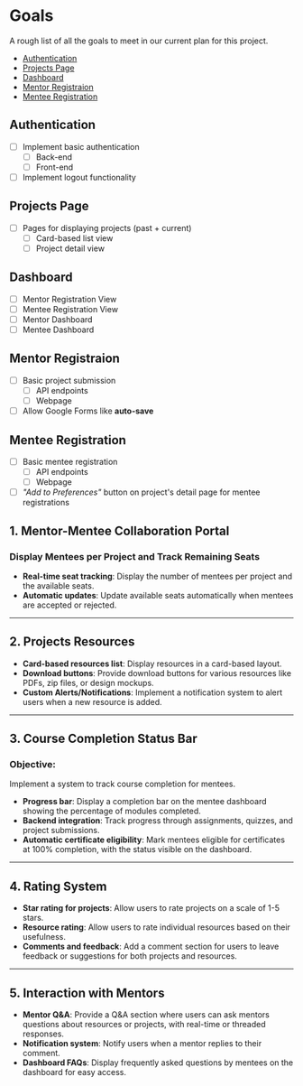 # Goals <!-- omit from toc -->

A rough list of all the goals to meet in our current plan for this project.

- [Authentication](#authentication)
- [Projects Page](#projects-page)
- [Dashboard](#dashboard)
- [Mentor Registraion](#mentor-registraion)
- [Mentee Registration](#mentee-registration)

## Authentication

- [ ] Implement basic authentication
  - [ ] Back-end
  - [ ] Front-end
- [ ] Implement logout functionality

## Projects Page

- [ ] Pages for displaying projects (past + current)
  - [ ] Card-based list view
  - [ ] Project detail view

## Dashboard
- [ ] Mentor Registration View
- [ ] Mentee Registration View
- [ ] Mentor Dashboard
- [ ] Mentee Dashboard

## Mentor Registraion

- [ ] Basic project submission
  - [ ] API endpoints
  - [ ] Webpage
- [ ] Allow Google Forms like **auto-save**

## Mentee Registration

- [ ] Basic mentee registration
  - [ ] API endpoints
  - [ ] Webpage
- [ ] _"Add to Preferences"_ button on project's detail page for mentee registrations

## 1. Mentor-Mentee Collaboration Portal

###  Display Mentees per Project and Track Remaining Seats
- **Real-time seat tracking**: Display the number of mentees per project and the available seats.
- **Automatic updates**: Update available seats automatically when mentees are accepted or rejected.

---

## 2. Projects Resources


- **Card-based resources list**: Display resources in a card-based layout.
- **Download buttons**: Provide download buttons for various resources like PDFs, zip files, or design mockups.
- **Custom Alerts/Notifications**: Implement a notification system to alert users when a new resource is added.

---

## 3. Course Completion Status Bar

### Objective:
Implement a system to track course completion for mentees.


- **Progress bar**: Display a completion bar on the mentee dashboard showing the percentage of modules completed.
- **Backend integration**: Track progress through assignments, quizzes, and project submissions.
- **Automatic certificate eligibility**: Mark mentees eligible for certificates at 100% completion, with the status visible on the dashboard.

---

## 4. Rating System


- **Star rating for projects**: Allow users to rate projects on a scale of 1-5 stars.
- **Resource rating**: Allow users to rate individual resources based on their usefulness.
- **Comments and feedback**: Add a comment section for users to leave feedback or suggestions for both projects and resources.

---

## 5. Interaction with Mentors


- **Mentor Q&A**: Provide a Q&A section where users can ask mentors questions about resources or projects, with real-time or threaded responses.
- **Notification system**: Notify users when a mentor replies to their comment.
- **Dashboard FAQs**: Display frequently asked questions by mentees on the dashboard for easy access.

